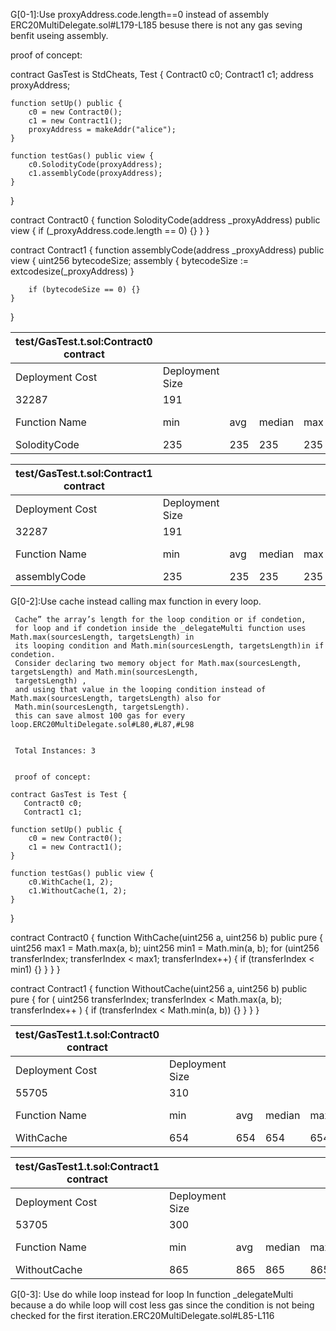 G[0-1]:Use proxyAddress.code.length==0 instead of assembly ERC20MultiDelegate.sol#L179-L185 
       besuse there is not any gas seving benfit useing assembly.

proof of concept:


contract GasTest is StdCheats, Test {
    Contract0 c0;
    Contract1 c1;
    address proxyAddress;

    function setUp() public {
        c0 = new Contract0();
        c1 = new Contract1();
        proxyAddress = makeAddr("alice");
    }

    function testGas() public view {
        c0.SolodityCode(proxyAddress);
        c1.assemblyCode(proxyAddress);
    }
}

contract Contract0 {
    function SolodityCode(address _proxyAddress) public view {
        if (_proxyAddress.code.length == 0) {}
    }
}

contract Contract1 {
    function assemblyCode(address _proxyAddress) public view {
        uint256 bytecodeSize;
        assembly {
            bytecodeSize := extcodesize(_proxyAddress)
        }

        if (bytecodeSize == 0) {}
    }
}

| test/GasTest.t.sol:Contract0 contract |                 |     |        |     |         |
|---------------------------------------|-----------------|-----|--------|-----|---------|
| Deployment Cost                       | Deployment Size |     |        |     |         |
| 32287                                 | 191             |     |        |     |         |
| Function Name                         | min             | avg | median | max | # calls |
| SolodityCode                          | 235             | 235 | 235    | 235 | 1       |


| test/GasTest.t.sol:Contract1 contract |                 |     |        |     |         |
|---------------------------------------|-----------------|-----|--------|-----|---------|
| Deployment Cost                       | Deployment Size |     |        |     |         |
| 32287                                 | 191             |     |        |     |         |
| Function Name                         | min             | avg | median | max | # calls |
| assemblyCode                          | 235             | 235 | 235    | 235 | 1       |

G[0-2]:Use cache instead calling max function in every loop.


     Cache” the array’s length for the loop condition or if condetion, 
     for loop and if condetion inside the _delegateMulti function uses Math.max(sourcesLength, targetsLength) in 
     its looping condition and Math.min(sourcesLength, targetsLength)in if condetion. 
     Consider declaring two memory object for Math.max(sourcesLength, targetsLength) and Math.min(sourcesLength, 
     targetsLength) , 
     and using that value in the looping condition instead of Math.max(sourcesLength, targetsLength) also for 
     Math.min(sourcesLength, targetsLength).
     this can save almost 100 gas for every loop.ERC20MultiDelegate.sol#L80,#L87,#L98  
     

     Total Instances: 3


     proof of concept:

    contract GasTest is Test {
       Contract0 c0;
       Contract1 c1;

    function setUp() public {
        c0 = new Contract0();
        c1 = new Contract1();
    }

    function testGas() public view {
        c0.WithCache(1, 2);
        c1.WithoutCache(1, 2);
    }
}

contract Contract0 {
    function WithCache(uint256 a, uint256 b) public pure {
        uint256 max1 = Math.max(a, b);
        uint256 min1 = Math.min(a, b);
        for (uint256 transferIndex; transferIndex < max1; transferIndex++) {
            if (transferIndex < min1) {}
        }
    }
}

contract Contract1 {
    function WithoutCache(uint256 a, uint256 b) public pure {
        for (
            uint256 transferIndex;
            transferIndex < Math.max(a, b);
            transferIndex++
        ) {
            if (transferIndex < Math.min(a, b)) {}
        }
    }
}



| test/GasTest1.t.sol:Contract0 contract |                 |     |        |     |         |
|----------------------------------------|-----------------|-----|--------|-----|---------|
| Deployment Cost                        | Deployment Size |     |        |     |         |
| 55705                                  | 310             |     |        |     |         |
| Function Name                          | min             | avg | median | max | # calls |
| WithCache                              | 654             | 654 | 654    | 654 | 1       |


| test/GasTest1.t.sol:Contract1 contract |                 |     |        |     |         |
|----------------------------------------|-----------------|-----|--------|-----|---------|
| Deployment Cost                        | Deployment Size |     |        |     |         |
| 53705                                  | 300             |     |        |     |         |
| Function Name                          | min             | avg | median | max | # calls |
| WithoutCache                           | 865             | 865 | 865    | 865 | 1       |


G[0-3]:  Use do while loop instead  for loop 
         In function _delegateMulti because a do while loop will cost less gas since the condition is not being 
         checked for the first iteration.ERC20MultiDelegate.sol#L85-L116